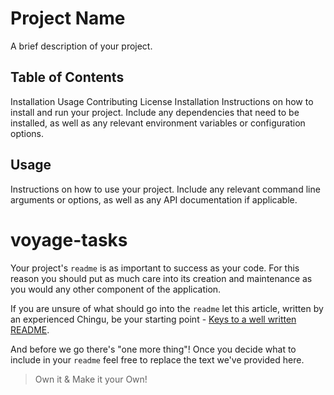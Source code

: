 # Project Name
A brief description of your project.

## Table of Contents
Installation
Usage
Contributing
License
Installation
Instructions on how to install and run your project. Include any dependencies that need to be installed, as well as any relevant environment variables or configuration options.

## Usage
Instructions on how to use your project. Include any relevant command line arguments or options, as well as any API documentation if applicable.




# voyage-tasks

Your project's `readme` is as important to success as your code. For 
this reason you should put as much care into its creation and maintenance
as you would any other component of the application.

If you are unsure of what should go into the `readme` let this article,
written by an experienced Chingu, be your starting point - 
[Keys to a well written README](https://tinyurl.com/yk3wubft).

And before we go there's "one more thing"! Once you decide what to include
in your `readme` feel free to replace the text we've provided here.

> Own it & Make it your Own!
